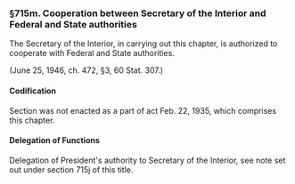 ### §715m. Cooperation between Secretary of the Interior and Federal and State authorities ###

The Secretary of the Interior, in carrying out this chapter, is authorized to cooperate with Federal and State authorities.

(June 25, 1946, ch. 472, §3, 60 Stat. 307.)

#### Codification ####

Section was not enacted as a part of act Feb. 22, 1935, which comprises this chapter.

#### Delegation of Functions ####

Delegation of President's authority to Secretary of the Interior, see note set out under section 715j of this title.